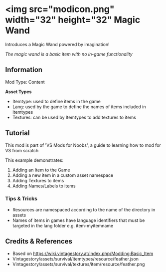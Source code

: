 # <img src="modicon.png" width="32" height="32" Magic Wand

Introduces a Magic Wand powered by imagination! 

*The magic wand is a basic item with no in-game functionality*
 
## Information

Mod Type: Content 

**Asset Types**

- Itemtype: used to define items in the game
- Lang: used by the game to define the names of items included in itemtypes
- Textures: can be used by Itemtypes to add textures to items
 
## Tutorial

This mod is part of 'VS Mods for Noobs', a guide to learning how to mod for VS from scratch

This example demonstrates:

1. Adding an Item to the Game
2. Adding a new item in a custom asset namespace
3. Adding Textures to items
4. Adding Names/Labels to items

### Tips & Tricks

- Resources are namespaced according to the name of the directory in assets
- Names of items in games have language identifiers that must be targeted in the lang folder e.g. item-myitemname

## Credits & References

- Based on https://wiki.vintagestory.at/index.php/Modding:Basic_Item
- Vintagestory/assets/survival/itemtypes/resource/feather.json
- Vintagestory/assets/survival/textures/item/resource/feather.png